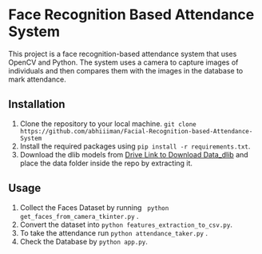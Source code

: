 # Face Recognition Based Attendance System

This project is a face recognition-based attendance system that uses OpenCV and Python. The system uses a camera to capture images of individuals and then compares them with the images in the database to mark attendance.

## Installation

1. Clone the repository to your local machine. ``` git clone https://github.com/abhiiiman/Facial-Recognition-based-Attendance-System ```
2. Install the required packages using ```pip install -r requirements.txt```.
3. Download the dlib models from [Drive Link to Download Data_dlib](https://drive.google.com/drive/folders/1L6IDlhhkrPNQLA8PklZ0LmMvm7dUNftl?usp=sharing) and place the data folder inside the repo by extracting it.

## Usage

1. Collect the Faces Dataset by running ``` python get_faces_from_camera_tkinter.py``` .
2. Convert the dataset into ```python features_extraction_to_csv.py```.
3. To take the attendance run ```python attendance_taker.py``` .
4. Check the Database by ```python app.py```.
